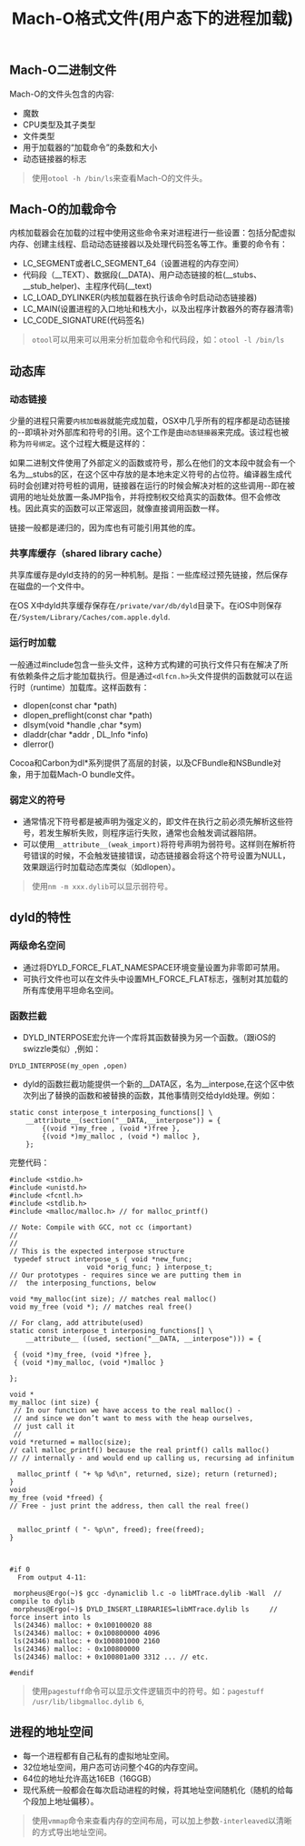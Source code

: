 ﻿---
title: Mach-O格式文件(用户态下的进程加载)
categories: 
 - Apple Development
 - 深入解析Mac OS X && iOS操作系统笔记
 - 内核
tags:
 - 内核
 - Mach
---

## Mach-O二进制文件
Mach-O的文件头包含的内容:

- 魔数
- CPU类型及其子类型
- 文件类型
- 用于加载器的“加载命令”的条数和大小
- 动态链接器的标志

> 使用`otool -h /bin/ls`来查看Mach-O的文件头。

## Mach-O的加载命令
内核加载器会在加载的过程中使用这些命令来对进程进行一些设置：包括分配虚拟内存、创建主线程、启动动态链接器以及处理代码签名等工作。重要的命令有：

- LC_SEGMENT或者LC_SEGMENT_64（设置进程的内存空间）
 - 代码段（__TEXT）、数据段(__DATA)、用户动态链接的桩(__stubs、__stub_helper)、主程序代码(__text)
- LC_LOAD_DYLINKER(内核加载器在执行该命令时启动动态链接器)
- LC_MAIN(设置进程的入口地址和栈大小，以及出程序计数器外的寄存器清零)
- LC_CODE_SIGNATURE(代码签名)

> `otool`可以用来可以用来分析加载命令和代码段，如：`otool -l /bin/ls`

## 动态库
### 动态链接
少量的进程只需要`内核加载器`就能完成加载，OSX中几乎所有的程序都是动态链接的--即填补对外部库和符号的引用。这个工作是由`动态链接器`来完成。该过程也被称为`符号绑定`。这个过程大概是这样的：
> 
如果二进制文件使用了外部定义的函数或符号，那么在他们的文本段中就会有一个名为__stubs的区，在这个区中存放的是本地未定义符号的占位符。编译器生成代码时会创建对符号桩的调用，链接器在运行的时候会解决对桩的这些调用--即在被调用的地址处放置一条JMP指令，并将控制权交给真实的函数体。但不会修改栈。因此真实的函数可以正常返回，就像直接调用函数一样。

链接一般都是递归的，因为库也有可能引用其他的库。

### 共享库缓存（shared library cache）
共享库缓存是dyld支持的的另一种机制。是指：一些库经过预先链接，然后保存在磁盘的一个文件中。
> 
在OS X中dyld共享缓存保存在`/private/var/db/dyld`目录下。在iOS中则保存在`/System/Library/Caches/com.apple.dyld`.

### 运行时加载
一般通过#include包含一些头文件，这种方式构建的可执行文件只有在解决了所有依赖条件之后才能加载执行。但是通过`<dlfcn.h>`头文件提供的函数就可以在运行时（runtime）加载库。这样函数有：

- dlopen(const char *path)
- dlopen_preflight(const char *path)
- dlsym(void *handle ,char *sym)
- dladdr(char *addr , DL_Info *info)
- dlerror()

Cocoa和Carbon为dl*系列提供了高层的封装，以及CFBundle和NSBundle对象，用于加载Mach-O bundle文件。

### 弱定义的符号
- 通常情况下符号都是被声明为强定义的，即文件在执行之前必须先解析这些符号，若发生解析失败，则程序运行失败，通常也会触发调试器陷阱。
- 可以使用`__attribute__(weak_import)`将符号声明为弱符号。这样则在解析符号错误的时候，不会触发链接错误，动态链接器会将这个符号设置为NULL，效果跟运行时加载动态库类似（如dlopen）。

> 使用`nm -m xxx.dylib`可以显示弱符号。

## dyld的特性
### 两级命名空间
- 通过将DYLD_FORCE_FLAT_NAMESPACE环境变量设置为非零即可禁用。
- 可执行文件也可以在文件头中设置MH_FORCE_FLAT标志，强制对其加载的所有库使用平坦命名空间。

### 函数拦截
- DYLD_INTERPOSE宏允许一个库将其函数替换为另一个函数。（跟iOS的swizzle类似）,例如：
```
DYLD_INTERPOSE(my_open ,open)
```
- dyld的函数拦截功能提供一个新的__DATA区，名为__interpose,在这个区中依次列出了替换的函数和被替换的函数，其他事情则交给dyld处理。例如：
```
static const interpose_t interposing_functions[] \
    __attribute__(section("__DATA,__interpose")) = {
        {(void *)my_free , (void *)free },
        {(void *)my_malloc , (void *) malloc },
    };
```
完整代码：
```
#include <stdio.h>
#include <unistd.h>
#include <fcntl.h>
#include <stdlib.h>
#include <malloc/malloc.h> // for malloc_printf()

// Note: Compile with GCC, not cc (important)
//
//
// This is the expected interpose structure
 typedef struct interpose_s { void *new_func;
			       void *orig_func; } interpose_t;
// Our prototypes - requires since we are putting them in 
//  the interposing_functions, below

void *my_malloc(int size); // matches real malloc()
void my_free (void *); // matches real free()

// For clang, add attribute(used)
static const interpose_t interposing_functions[] \ 
    __attribute__ ((used, section("__DATA, __interpose"))) = {

 { (void *)my_free, (void *)free },
 { (void *)my_malloc, (void *)malloc } 

};

void *
my_malloc (int size) {
 // In our function we have access to the real malloc() -
 // and since we don’t want to mess with the heap ourselves,
 // just call it
 //
void *returned = malloc(size);
// call malloc_printf() because the real printf() calls malloc()
// // internally - and would end up calling us, recursing ad infinitum

  malloc_printf ( "+ %p %d\n", returned, size); return (returned);
}
void
my_free (void *freed) {
// Free - just print the address, then call the real free()


  malloc_printf ( "- %p\n", freed); free(freed);
}



#if 0
  From output 4-11:

 morpheus@Ergo(~)$ gcc -dynamiclib l.c -o libMTrace.dylib -Wall  // compile to dylib
 morpheus@Ergo(~)$ DYLD_INSERT_LIBRARIES=libMTrace.dylib ls     // force insert into ls
 ls(24346) malloc: + 0x100100020 88
 ls(24346) malloc: + 0x100800000 4096
 ls(24346) malloc: + 0x100801000 2160 
 ls(24346) malloc: - 0x100800000 
 ls(24346) malloc: + 0x100801a00 3312 ... // etc.

#endif
```
> 使用`pagestuff`命令可以显示文件逻辑页中的符号。如：`pagestuff /usr/lib/libgmalloc.dylib 6`,

## 进程的地址空间
- 每一个进程都有自己私有的虚拟地址空间。
- 32位地址空间，用户态可访问整个4G的内存空间。
- 64位的地址允许高达16EB（16GGB）
- 现代系统一般都会在每次启动进程的时候，将其地址空间随机化（随机的给每个段加上地址偏移）。
> 使用`vmmap`命令来查看内存的空间布局，可以加上参数`-interleaved`以清晰的方式导出地址空间。















